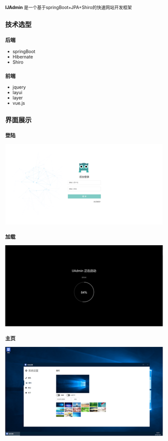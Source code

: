**IJAdmin** 是一个基于springBoot+JPA+Shiro的快速网站开发框架

## 技术选型
### 后端
- springBoot
- Hibernate
- Shiro

### 前端
- jquery
- layui
- layer
- vue.js


## 界面展示
### 登陆

![login](doc\img\login.png)

### 加载



![loading](doc\img\loading.png)

### 主页

![home](doc\img\home.png)
